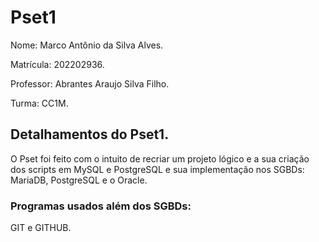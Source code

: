 # Pset1

Nome: Marco Antônio da Silva Alves.


Matrícula: 202202936.


Professor: Abrantes Araujo Silva Filho.


Turma: CC1M.


## Detalhamentos do Pset1.

O Pset foi feito com o intuito de recriar um projeto lógico e a sua criação dos scripts em MySQL e PostgreSQL e sua implementação nos SGBDs: MariaDB, PostgreSQL e o Oracle.

### Programas usados além dos SGBDs:

GIT e GITHUB.




